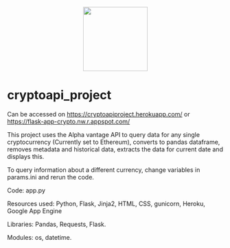 <p align="center">
  <img width="150" src="https://user-images.githubusercontent.com/23463810/115998709-76d72280-a5e0-11eb-9759-9b352298c1e3.png">
</p>

# cryptoapi_project

Can be accessed on https://cryptoapiproject.herokuapp.com/ or https://flask-app-crypto.nw.r.appspot.com/

This project uses the Alpha vantage API to query data for any single cryptocurrency (Currently set to Ethereum), converts to pandas dataframe, removes metadata and historical data, extracts the data for current date and displays this.

To query information about a different currency, change variables in params.ini and rerun the code.

Code: app.py

Resources used: Python, Flask, Jinja2, HTML, CSS, gunicorn, Heroku, Google App Engine

Libraries: Pandas, Requests, Flask.

Modules: os, datetime.
